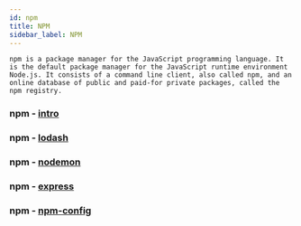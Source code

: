 ```yaml
---
id: npm
title: NPM
sidebar_label: NPM
---
```


```nodejs
npm is a package manager for the JavaScript programming language. It is the default package manager for the JavaScript runtime environment Node.js. It consists of a command line client, also called npm, and an online database of public and paid-for private packages, called the npm registry.
```

### npm - [intro](https://www.npmjs.com/)

### npm - [lodash](https://www.npmjs.com/package/lodash)

### npm - [nodemon](https://www.npmjs.com/package/nodemon)

### npm - [express](https://www.npmjs.com/package/express)

### npm - [npm-config](https://docs.npmjs.com/misc/config#global-style)